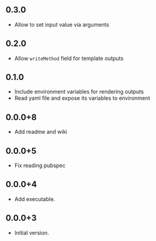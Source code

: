 ## 0.3.0
- Allow to set input value via arguments

## 0.2.0
- Allow `writeMethod` field for template outputs

## 0.1.0
- Include environment variables for rendering outputs
- Read yaml file and expose its variables to environment
## 0.0.0+8
- Add readme and wiki
## 0.0.0+5
- Fix reading pubspec 
## 0.0.0+4
- Add executable.
## 0.0.0+3
- Initial version.
